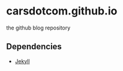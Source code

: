 carsdotcom.github.io
====================

the github blog repository

## Dependencies ##
- [Jekyll](http://jekyllrb.com/)
